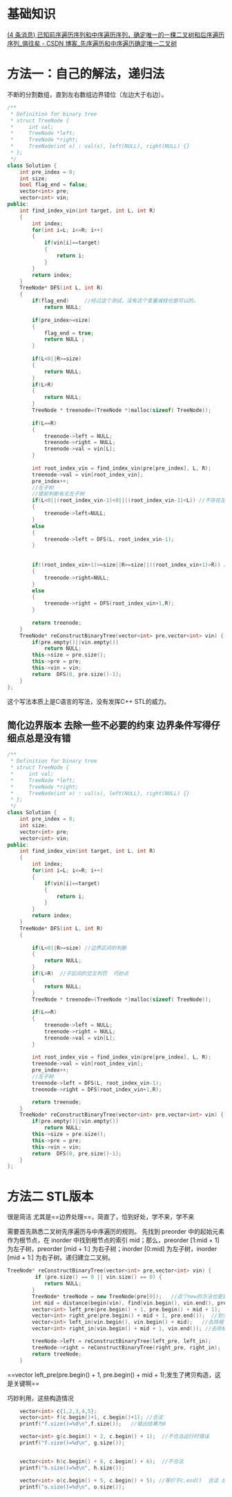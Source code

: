 # 基础知识

[(4 条消息) 已知前序遍历序列和中序遍历序列，确定唯一的一棵二叉树和后序遍历序列\_俱往矣 - CSDN 博客\_先序遍历和中序遍历确定唯一二叉树](https://blog.csdn.net/Gakki_wpt/article/details/92805382)

# 方法一：自己的解法，递归法   

不断的分割数组，直到左右数组边界错位（左边大于右边）。

```c++
/**
 * Definition for binary tree
 * struct TreeNode {
 *     int val;
 *     TreeNode *left;
 *     TreeNode *right;
 *     TreeNode(int x) : val(x), left(NULL), right(NULL) {}
 * };
 */
class Solution {
    int pre_index = 0;
    int size;
    bool flag_end = false;
    vector<int> pre;
    vector<int> vin;
public:
    int find_index_vin(int target, int L, int R)
    {
        int index;
        for(int i=L; i<=R; i++)
        {
            if(vin[i]==target)
            {
                return i;
            }
        }
        return index;
    }
    TreeNode* DFS(int L, int R)
    {
        if(flag_end)     //经过这个测试，没有这个变量减枝也是可以的。
            return NULL;
        
        if(pre_index>=size) 
        {
            flag_end = true; 
            return NULL ;
        }
          
        if(L<0||R>=size)
        {
            return NULL;
        }
        if(L>R)
        {
            return NULL;
        }
        TreeNode * treenode=(TreeNode *)malloc(sizeof( TreeNode));   
        
        if(L==R)
        {
            treenode->left = NULL;
            treenode->right = NULL;
            treenode->val = vin[L];
        }
        
        int root_index_vin = find_index_vin(pre[pre_index], L, R);
        treenode->val = vin[root_index_vin];
        pre_index++;
        //左子树
        //提前判断有无左子树
        if(L<0||(root_index_vin-1)<0||((root_index_vin-1)<L)) //不存在左子树
        {
            treenode->left=NULL;
        }
        else
        {
            treenode->left = DFS(L, root_index_vin-1);
        }
        
        
        if((root_index_vin+1)>=size||R>=size||((root_index_vin+1)>R)) //不存在右子树
        {
            treenode->right=NULL;
        }
        else
        {
            treenode->right = DFS(root_index_vin+1,R);
        }
        
        return treenode;
    }
    TreeNode* reConstructBinaryTree(vector<int> pre,vector<int> vin) {
        if(pre.empty()||vin.empty())
            return NULL;
        this->size = pre.size();
        this->pre = pre;
        this->vin = vin;
        return  DFS(0, pre.size()-1);
    }
};
```

这个写法本质上是C语言的写法，没有发挥C++ STL的威力。

## 简化边界版本   去除一些不必要的约束   边界条件写得仔细点总是没有错

```c++
/**
 * Definition for binary tree
 * struct TreeNode {
 *     int val;
 *     TreeNode *left;
 *     TreeNode *right;
 *     TreeNode(int x) : val(x), left(NULL), right(NULL) {}
 * };
 */
class Solution {
    int pre_index = 0;
    int size;
    vector<int> pre;
    vector<int> vin;
public:
    int find_index_vin(int target, int L, int R)
    {
        int index;
        for(int i=L; i<=R; i++)
        {
            if(vin[i]==target)
            {
                return i;
            }
        }
        return index;
    }
    TreeNode* DFS(int L, int R)
    {
           
        if(L<0||R>=size) //边界区间的判断
        {
            return NULL;
        }
        if(L>R)  //子区间的交叉判罚  巧妙点
        {
            return NULL;
        }
        TreeNode * treenode=(TreeNode *)malloc(sizeof( TreeNode));   
        
        if(L==R)
        {
            treenode->left = NULL;
            treenode->right = NULL;
            treenode->val = vin[L];
        }
        
        int root_index_vin = find_index_vin(pre[pre_index], L, R);
        treenode->val = vin[root_index_vin];
        pre_index++;
        //左子树
        treenode->left = DFS(L, root_index_vin-1);
        treenode->right = DFS(root_index_vin+1,R);

        return treenode;
    }
    TreeNode* reConstructBinaryTree(vector<int> pre,vector<int> vin) {
        if(pre.empty()||vin.empty())
            return NULL;
        this->size = pre.size();
        this->pre = pre;
        this->vin = vin;
        return  DFS(0, pre.size()-1);
    }
};
```



# 方法二  STL版本                                                                                                                                                                                                                                                                                                                                                                                                                                                                  

很是简洁  尤其是==边界处理==，简直了，恰到好处，学不来，学不来

需要首先熟悉二叉树先序遍历与中序遍历的规则。 先找到 preorder 中的起始元素作为根节点，在 inorder 中找到根节点的索引 mid；那么，preorder [1:mid + 1] 为左子树，preorder [mid + 1:] 为右子树；inorder [0:mid] 为左子树，inorder [mid + 1:] 为右子树。递归建立二叉树。

```c++
TreeNode* reConstructBinaryTree(vector<int> pre,vector<int> vin) {
         if (pre.size() == 0 || vin.size() == 0) {
            return NULL;                                
        }
        TreeNode* treeNode = new TreeNode(pre[0]);   //这个new的方法也是需要学习的
        int mid = distance(begin(vin), find(vin.begin(), vin.end(), pre[0])); //mid是inorder数组中的根节点坐标 mid+1是包括根节点在内的元素个数 
        vector<int> left_pre(pre.begin() + 1, pre.begin() + mid + 1);   //这个构造函数输入的可能是左开右闭区间[ )  需要测试，经过测试确实如此。   去除根节点的左子树的全部内容 发生了拷贝构造
        vector<int> right_pre(pre.begin() + mid + 1, pre.end());  //划分集合  后半部分  右子树
        vector<int> left_in(vin.begin(), vin.begin() + mid);   //去除根节点 根节点左侧  
        vector<int> right_in(vin.begin() + mid + 1, vin.end()); //去除根节点  根节点右侧

        treeNode->left = reConstructBinaryTree(left_pre, left_in); 
        treeNode->right = reConstructBinaryTree(right_pre, right_in);
        return treeNode;
    }
```

==vector<int> left_pre(pre.begin() + 1, pre.begin() + mid + 1);发生了拷贝构造，这是关键啊==

巧妙利用，这些构造情况

```c++
	vector<int> c{1,2,3,4,5};
    vector<int> f(c.begin()+1, c.begin()+1); //合法
	printf("f.size()=%d\n",f.size());   //输出结果为0

	vector<int> g(c.begin() + 2, c.begin() + 1);  //不合法运行时错误
	printf("f.size()=%d\n", g.size());


	vector<int> h(c.begin() + 6, c.begin() + 6);  //不合法
	printf("h.size()=%d\n", h.size());

	vector<int> o(c.begin() + 5, c.begin() + 5); //等价于c.end()  合法 成功创建
	printf("o.size()=%d\n", o.size());
```

